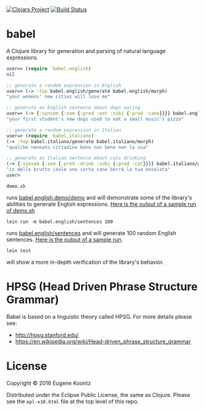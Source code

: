 [![Clojars Project](https://img.shields.io/clojars/v/babel.svg)](https://clojars.org/babel)
[![Build Status](https://secure.travis-ci.org/ekoontz/babel.png?branch=master)](http://travis-ci.org/ekoontz/babel)

# babel

A Clojure library for generation and parsing of natural language expressions.

```clojure
user=> (require 'babel.english)
nil

;; generate a random expression in English
user=> (-> :top babel.english/generate babel.english/morph)
"your womens' new cities will lose me"

;; generate an English sentence about dogs eating
user=> (-> {:synsem {:sem {:pred :eat :subj {:pred :cane}}}} babel.english/generate babel.english/morph)
"your first student's new dogs used to eat a small music's pizza"

;; generate a random expression in Italian
user=> (require 'babel.italiano)
(-> :top babel.italiano/generate babel.italiano/morph)
"qualche neonato cittadino bene non bene non la sua"

;; generate an Italian sentence about cats drinking
(-> {:synsem {:sem {:pred :drink :subj {:pred :cat}}}} babel.italiano/generate babel.italiano/morph)
"in delle brutto isole uno corto cane berrà la tua ensalata"
user> 
```

```shell
demo.sh
```

runs
[babel.english.demo/demo](https://github.com/ekoontz/babel/blob/master/src/babel/english/demo.cljc)
and will demonstrate some of the library's abilities to generate
English expressions. [Here is the output of a sample run of
demo.sh](https://gist.github.com/ekoontz/57c332d85ccf47503666c72fe241cb14)

```shell
lein run -m babel.english/sentences 100
```

runs [babel.english/sentences](https://github.com/ekoontz/babel/blob/master/src/babel/english.cljc#L76) and will generate 100 random English sentences. [Here is the output of a sample run](https://gist.github.com/ekoontz/999b640014578b408437b97d5fdc7221).


```shell
lein test
```

will show a more in-depth verification of the library's behavior.

# HPSG (Head Driven Phrase Structure Grammar)

Babel is based on a linguistic theory called HPSG. For more details please see:

- http://hpsg.stanford.edu/
- https://en.wikipedia.org/wiki/Head-driven_phrase_structure_grammar

# License

Copyright © 2016 Eugene Koontz

Distributed under the Eclipse Public License, the same as Clojure.
Please see the `epl-v10.html` file at the top level of this repo.

